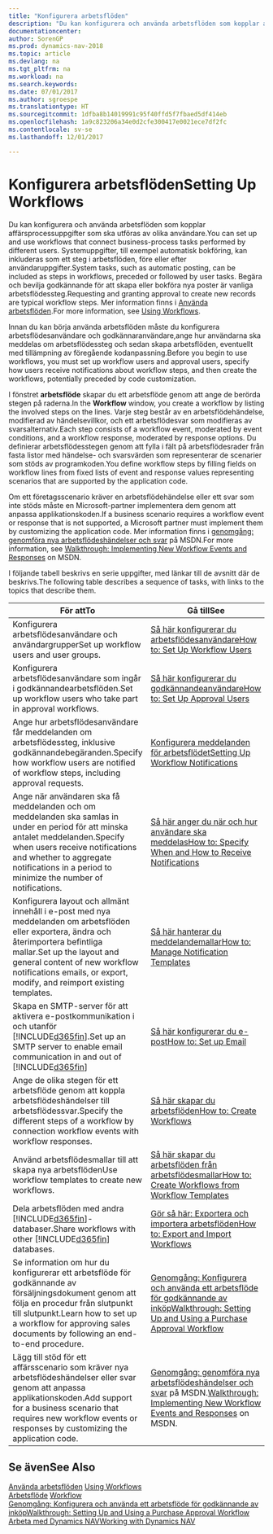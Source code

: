```yaml
---
title: "Konfigurera arbetsflöden"
description: "Du kan konfigurera och använda arbetsflöden som kopplar affärsprocessuppgifter som ska utföras av olika användare. Systemuppgifter, till exempel automatisk bokföring, kan inkluderas som ett steg i arbetsflöden, före eller efter användaruppgifter. Begära och bevilja godkännande för att skapa eller bokföra nya poster är vanliga arbetsflödessteg."
documentationcenter: 
author: SorenGP
ms.prod: dynamics-nav-2018
ms.topic: article
ms.devlang: na
ms.tgt_pltfrm: na
ms.workload: na
ms.search.keywords: 
ms.date: 07/01/2017
ms.author: sgroespe
ms.translationtype: HT
ms.sourcegitcommit: 1dfba8b14019991c95f40ffd5f7fbaed5df414eb
ms.openlocfilehash: 1a9c823206a34e0d2cfe300417e0021ece7df2fc
ms.contentlocale: sv-se
ms.lasthandoff: 12/01/2017

---
```

# <a name="setting-up-workflows"></a><span data-ttu-id="298df-105">Konfigurera arbetsflöden</span><span class="sxs-lookup"><span data-stu-id="298df-105">Setting Up Workflows</span></span>
<span data-ttu-id="298df-106">Du kan konfigurera och använda arbetsflöden som kopplar affärsprocessuppgifter som ska utföras av olika användare.</span><span class="sxs-lookup"><span data-stu-id="298df-106">You can set up and use workflows that connect business-process tasks performed by different users.</span></span> <span data-ttu-id="298df-107">Systemuppgifter, till exempel automatisk bokföring, kan inkluderas som ett steg i arbetsflöden, före eller efter användaruppgifter.</span><span class="sxs-lookup"><span data-stu-id="298df-107">System tasks, such as automatic posting, can be included as steps in workflows, preceded or followed by user tasks.</span></span> <span data-ttu-id="298df-108">Begära och bevilja godkännande för att skapa eller bokföra nya poster är vanliga arbetsflödessteg.</span><span class="sxs-lookup"><span data-stu-id="298df-108">Requesting and granting approval to create new records are typical workflow steps.</span></span> <span data-ttu-id="298df-109">Mer information finns i [Använda arbetsflöden](across-use-workflows.md).</span><span class="sxs-lookup"><span data-stu-id="298df-109">For more information, see [Using Workflows](across-use-workflows.md).</span></span>  

 <span data-ttu-id="298df-110">Innan du kan börja använda arbetsflöden måste du konfigurera arbetsflödesanvändare och godkännaranvändare,ange hur användarna ska meddelas om arbetsflödessteg och sedan skapa arbetsflöden, eventuellt med tillämpning av föregående kodanpassning.</span><span class="sxs-lookup"><span data-stu-id="298df-110">Before you begin to use workflows, you must set up workflow users and approval users, specify how users receive notifications about workflow steps, and then create the workflows, potentially preceded by code customization.</span></span>  

 <span data-ttu-id="298df-111">I fönstret **arbetsflöde** skapar du ett arbetsflöde genom att ange de berörda stegen på raderna.</span><span class="sxs-lookup"><span data-stu-id="298df-111">In the **Workflow** window, you create a workflow by listing the involved steps on the lines.</span></span> <span data-ttu-id="298df-112">Varje steg består av en arbetsflödehändelse, modifierad av händelsevillkor, och ett arbetsflödesvar som modifieras av svarsalternativ.</span><span class="sxs-lookup"><span data-stu-id="298df-112">Each step consists of a workflow event, moderated by event conditions, and a workflow response, moderated by response options.</span></span> <span data-ttu-id="298df-113">Du definierar arbetsflödesstegen genom att fylla i fält på arbetsflödesrader från fasta listor med händelse- och svarsvärden som representerar de scenarier som stöds av programkoden.</span><span class="sxs-lookup"><span data-stu-id="298df-113">You define workflow steps by filling fields on workflow lines from fixed lists of event and response values representing scenarios that are supported by the application code.</span></span>  

 <span data-ttu-id="298df-114">Om ett företagsscenario kräver en arbetsflödehändelse eller ett svar som inte stöds måste en Microsoft-partner implementera dem genom att anpassa applikationskoden.</span><span class="sxs-lookup"><span data-stu-id="298df-114">If a business scenario requires a workflow event or response that is not supported, a Microsoft partner must implement them by customizing the application code.</span></span> <span data-ttu-id="298df-115">Mer information finns i [genomgång: genomföra nya arbetsflödeshändelser och svar](https://msdn.microsoft.com/en-us/library/mt574349.aspx) på MSDN.</span><span class="sxs-lookup"><span data-stu-id="298df-115">For more information, see [Walkthrough: Implementing New Workflow Events and Responses](https://msdn.microsoft.com/en-us/library/mt574349.aspx) on MSDN.</span></span>

 <span data-ttu-id="298df-116">I följande tabell beskrivs en serie uppgifter, med länkar till de avsnitt där de beskrivs.</span><span class="sxs-lookup"><span data-stu-id="298df-116">The following table describes a sequence of tasks, with links to the topics that describe them.</span></span>  

|<span data-ttu-id="298df-117">**För att**</span><span class="sxs-lookup"><span data-stu-id="298df-117">**To**</span></span>|<span data-ttu-id="298df-118">**Gå till**</span><span class="sxs-lookup"><span data-stu-id="298df-118">**See**</span></span>|  
|------------|-------------|  
|<span data-ttu-id="298df-119">Konfigurera arbetsflödesanvändare och användargrupper</span><span class="sxs-lookup"><span data-stu-id="298df-119">Set up workflow users and user groups.</span></span>|[<span data-ttu-id="298df-120">Så här konfigurerar du arbetsflödesanvändare</span><span class="sxs-lookup"><span data-stu-id="298df-120">How to: Set Up Workflow Users</span></span>](across-how-to-set-up-workflow-users.md)|  
|<span data-ttu-id="298df-121">Konfigurera arbetsflödesanvändare som ingår i godkännandearbetsflöden.</span><span class="sxs-lookup"><span data-stu-id="298df-121">Set up workflow users who take part in approval workflows.</span></span>|[<span data-ttu-id="298df-122">Så här konfigurerar du godkännandeanvändare</span><span class="sxs-lookup"><span data-stu-id="298df-122">How to: Set Up Approval Users</span></span>](across-how-to-set-up-approval-users.md)|  
|<span data-ttu-id="298df-123">Ange hur arbetsflödesanvändare får meddelanden om arbetsflödessteg, inklusive godkännandebegäranden.</span><span class="sxs-lookup"><span data-stu-id="298df-123">Specify how workflow users are notified of workflow steps, including approval requests.</span></span>|[<span data-ttu-id="298df-124">Konfigurera meddelanden för arbetsflödet</span><span class="sxs-lookup"><span data-stu-id="298df-124">Setting Up Workflow Notifications</span></span>](across-setting-up-workflow-notifications.md)|  
|<span data-ttu-id="298df-125">Ange när användaren ska få meddelanden och om meddelanden ska samlas in under en period för att minska antalet meddelanden.</span><span class="sxs-lookup"><span data-stu-id="298df-125">Specify when users receive notifications and whether to aggregate notifications in a period to minimize the number of notifications.</span></span>|[<span data-ttu-id="298df-126">Så här anger du när och hur användare ska meddelas</span><span class="sxs-lookup"><span data-stu-id="298df-126">How to: Specify When and How to Receive Notifications</span></span>](across-how-to-specify-when-and-how-to-receive-notifications.md)|  
|<span data-ttu-id="298df-127">Konfigurera layout och allmänt innehåll i e-post med nya meddelanden om arbetsflöden eller exportera, ändra och återimportera befintliga mallar.</span><span class="sxs-lookup"><span data-stu-id="298df-127">Set up the layout and general content of new workflow notifications emails, or export, modify, and reimport existing templates.</span></span>|[<span data-ttu-id="298df-128">Så här hanterar du meddelandemallar</span><span class="sxs-lookup"><span data-stu-id="298df-128">How to: Manage Notification Templates</span></span>](across-how-to-manage-notification-templates.md)|  
|<span data-ttu-id="298df-129">Skapa en SMTP-server för att aktivera e-postkommunikation i och utanför [!INCLUDE[d365fin](includes/d365fin_md.md)].</span><span class="sxs-lookup"><span data-stu-id="298df-129">Set up an SMTP server to enable email communication in and out of [!INCLUDE[d365fin](includes/d365fin_md.md)]</span></span>|[<span data-ttu-id="298df-130">Så här konfigurerar du e-post</span><span class="sxs-lookup"><span data-stu-id="298df-130">How to: Set up Email</span></span>](madeira-how-setup-email.md)|
|<span data-ttu-id="298df-131">Ange de olika stegen för ett arbetsflöde genom att koppla arbetsflödeshändelser till arbetsflödessvar.</span><span class="sxs-lookup"><span data-stu-id="298df-131">Specify the different steps of a workflow by connection workflow events with workflow responses.</span></span>|[<span data-ttu-id="298df-132">Så här skapar du arbetsflöden</span><span class="sxs-lookup"><span data-stu-id="298df-132">How to: Create Workflows</span></span>](across-how-to-create-workflows.md)|  
|<span data-ttu-id="298df-133">Använd arbetsflödesmallar till att skapa nya arbetsflöden</span><span class="sxs-lookup"><span data-stu-id="298df-133">Use workflow templates to create new workflows.</span></span>|[<span data-ttu-id="298df-134">Så här skapar du arbetsflöden från arbetsflödesmallar</span><span class="sxs-lookup"><span data-stu-id="298df-134">How to: Create Workflows from Workflow Templates</span></span>](across-how-to-create-workflows-from-workflow-templates.md)|  
|<span data-ttu-id="298df-135">Dela arbetsflöden med andra [!INCLUDE[d365fin](includes/d365fin_md.md)]-databaser.</span><span class="sxs-lookup"><span data-stu-id="298df-135">Share workflows with other [!INCLUDE[d365fin](includes/d365fin_md.md)] databases.</span></span>|[<span data-ttu-id="298df-136">Gör så här: Exportera och importera arbetsflöden</span><span class="sxs-lookup"><span data-stu-id="298df-136">How to: Export and Import Workflows</span></span>](across-how-to-export-and-import-workflows.md)|  
|<span data-ttu-id="298df-137">Se information om hur du konfigurerar ett arbetsflöde för godkännande av försäljningsdokument genom att följa en procedur från slutpunkt till slutpunkt.</span><span class="sxs-lookup"><span data-stu-id="298df-137">Learn how to set up a workflow for approving sales documents by following an end-to-end procedure.</span></span>|[<span data-ttu-id="298df-138">Genomgång: Konfigurera och använda ett arbetsflöde för godkännande av inköp</span><span class="sxs-lookup"><span data-stu-id="298df-138">Walkthrough: Setting Up and Using a Purchase Approval Workflow</span></span>](walkthrough-setting-up-and-using-a-purchase-approval-workflow.md)|  
|<span data-ttu-id="298df-139">Lägg till stöd för ett affärsscenario som kräver nya arbetsflödeshändelser eller svar genom att anpassa applikationskoden.</span><span class="sxs-lookup"><span data-stu-id="298df-139">Add support for a business scenario that requires new workflow events or responses by customizing the application code.</span></span>|<span data-ttu-id="298df-140">[Genomgång: genomföra nya arbetsflödeshändelser och svar](https://msdn.microsoft.com/en-us/library/mt574349.aspx) på MSDN.</span><span class="sxs-lookup"><span data-stu-id="298df-140">[Walkthrough: Implementing New Workflow Events and Responses](https://msdn.microsoft.com/en-us/library/mt574349.aspx) on MSDN.</span></span>|  

## <a name="see-also"></a><span data-ttu-id="298df-141">Se även</span><span class="sxs-lookup"><span data-stu-id="298df-141">See Also</span></span>  
 <span data-ttu-id="298df-142">[Använda arbetsflöden](across-use-workflows.md) </span><span class="sxs-lookup"><span data-stu-id="298df-142">[Using Workflows](across-use-workflows.md) </span></span>  
 <span data-ttu-id="298df-143">[Arbetsflöde](across-workflow.md) </span><span class="sxs-lookup"><span data-stu-id="298df-143">[Workflow](across-workflow.md) </span></span>  
 [<span data-ttu-id="298df-144">Genomgång: Konfigurera och använda ett arbetsflöde för godkännande av inköp</span><span class="sxs-lookup"><span data-stu-id="298df-144">Walkthrough: Setting Up and Using a Purchase Approval Workflow</span></span>](walkthrough-setting-up-and-using-a-purchase-approval-workflow.md)  
 [<span data-ttu-id="298df-145">Arbeta med Dynamics NAV</span><span class="sxs-lookup"><span data-stu-id="298df-145">Working with Dynamics NAV</span></span>](ui-work-product.md)


